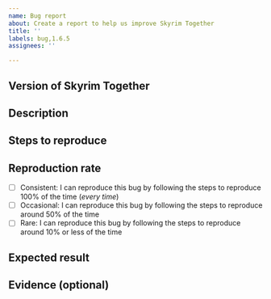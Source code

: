 ```yaml
---
name: Bug report
about: Create a report to help us improve Skyrim Together
title: ''
labels: bug,1.6.5
assignees: ''

---
```

<!--
# READ IF YOU HAVE MODS

If you have mods installed, DO NOT submit a bug report. The chances of one of these mods causing the issue is very high, and so, such bug reports are worthless to us.

# READ IF YOU HAVE MODS
-->

## Version of Skyrim Together

<!--
Keep in mind that it barely makes sense to report bugs on older version and the issue might be fixed already in the latest available version of Skyrim Together. 

*For example:*
v1.5.0
-->


## Description
<!--
A clear and concise description of what the bug is, Include any formIDs relevant for us to use E.g.,

Related formIDs|
---------------|
[Flames - 12FCD](http://en.uesp.net/wiki/Skyrim:Flames)|
[Nazeem - 1A6A4](http://en.uesp.net/wiki/Skyrim:Nazeem)|
-->


## Steps to reproduce

<!-- How to reproduce this issue. Be as specific as possible and try to only include instructions you believe are necessary to reproduce said issue, E.g.

1. Start the game.
2. Load a saved game where your character is in Whiterun standing inside your house.
3. Connect to the server.
4. Exit your house.
5. Quickly turn around and re-enter your house as soon as you are outside
6. Game crashes
-->


## Reproduction rate

<!-- Please check just _one_ of the following reproduction rates: -->

- [ ] Consistent: I can reproduce this bug by following the steps to reproduce 100% of the time (*every time*)
- [ ] Occasional: I can reproduce this bug by following the steps to reproduce around 50% of the time
- [ ] Rare: I can reproduce this bug by following the steps to reproduce around 10% or less of the time

<!---
Friendly Tip: most bugs are in fact 100% reproducible - it's nailing down the precise reproduction steps that is the hard part! Bugs that are 80-100% reproducible will save the developers a lot of time and energy and they tend to get more attention too. If you have the time, try and figure out the exact reproduction steps and everybody will benefit. This text will not appear in the actual bug report but is visible to people creating new issues - feel free to remove it if you like.
-->


## Expected result
<!---
Describe your expected result i.e. answer the question "What did you expect would happen?"
-->


## Evidence (optional)
<!---
Show us what happened.
-->


<!--- Please browsed through the other issues and confirmed that this issue has not been reported already. -->
